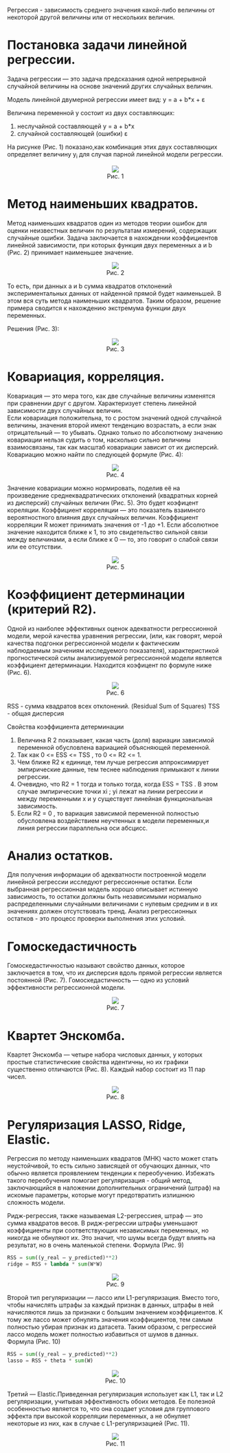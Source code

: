 Регрессия - зависимость среднего значения какой-либо величины от некоторой другой величины или от нескольких величин.

# Постановка задачи линейной регрессии.

Задача регрессии — это задача предсказания одной непрерывной случайной величины на основе значений других случайных величин.

Модель линейной двумерной регрессии имеет вид:
y = a + b*x + ε

Величина переменной y состоит из двух составляющих:
1) неслучайной составляющей y = a + b*x 
2) случайной составляющей (ошибки) ε

На рисунке (Рис. 1) показано,как комбинация этих двух составляющих определяет величину y<sub>i</sub> для случая парной линейной модели регрессии.

<div align="center">
  <img src="https://raw.githubusercontent.com/Olegoria3538/linear-regression/main/images/model.png" />
  <div>Рис. 1</div>
</div>


# Метод наименьших квадратов.

Метод наименьших квадратов один из методов теории ошибок для оценки неизвестных величин по результатам измерений, содержащих случайные ошибки.
Задача заключается в нахождении коэффициентов линейной зависимости, при которых функция двух переменных а и b (Рис. 2) принимает наименьшее значение.
<div align="center">
  <img src="https://raw.githubusercontent.com/Olegoria3538/linear-regression/main/images/mkn.jpg"  />
  <div>Рис. 2</div>
</div>

То есть, при данных а и b сумма квадратов отклонений экспериментальных данных от найденной прямой будет наименьшей. В этом вся суть метода наименьших квадратов.
Таким образом, решение примера сводится к нахождению экстремума функции двух переменных.

Решения (Рис. 3):
<div align="center">
  <img src="https://raw.githubusercontent.com/Olegoria3538/linear-regression/main/images/mnk-algebra.jpg"  />
  <div>Рис. 3</div>
</div>

# Ковариация, корреляция.
Ковариация — это мера того, как две случайные величины изменятся при сравнении друг с другом. Характеризует степень линейной зависимости двух случайных величин.  
Если ковариация положительна, то с ростом значений одной случайной величины, значения второй имеют тенденцию возрастать, а если знак отрицательный — то убывать.
Однако только по абсолютному значению ковариации нельзя судить о том, насколько сильно величины взаимосвязаны, так как масштаб ковариации зависит от их дисперсий. Ковариацию можно найти по следующей формуле (Рис. 4):
<div align="center">
  <img src="https://raw.githubusercontent.com/Olegoria3538/linear-regression/main/images/cov.jpg"  />
  <div>Рис. 4</div>
</div>

Значение ковариации можно нормировать, поделив её на произведение среднеквадратических отклонений (квадратных корней из дисперсий) случайных величин (Рис. 5). Это будет коэфицент кореляции.
Коэффициент корреляции — это показатель взаимного вероятностного влияния двух случайных величин. Коэффициент корреляции R может принимать значения от -1 до +1.
Если абсолютное значение находится ближе к 1, то это свидетельство сильной связи между величинами, а если ближе к 0 — то, это говорит о слабой связи или ее отсутствии.

<div align="center">
  <img src="https://raw.githubusercontent.com/Olegoria3538/linear-regression/main/images/cor.jpg"  />
  <div>Рис. 5</div>
</div>

# Коэффициент детерминации (критерий R2).
Одной из наиболее эффективных оценок адекватности регрессионной модели, мерой качества уравнения регрессии, (или, как говорят, мерой качества подгонки регрессионной модели к фактическим наблюдаемым значениям исследуемого показателя), характеристикой  прогностической силы анализируемой регрессионной модели является коэффициент детерминации. Находится коэфицент по формуле ниже (Рис. 6).

<div align="center">
  <img src="https://raw.githubusercontent.com/Olegoria3538/linear-regression/main/images/r2.jpg"  />
  <div>Рис. 6</div>
</div>

RSS - сумма квадратов всех отклонений. (Residual Sum of Squares)
TSS - общая дисперсия

Свойства коэффициента детерминации
1) Величина R 2 показывает, какая часть (доля) вариации зависимой переменной
обусловлена вариацией объясняющей переменной.
2) Так как 0 <= ESS <= TSS , то 0 <= R2 <=  1.
3) Чем ближе R2 к единице, тем лучше регрессия аппроксимирует эмпирические данные, тем теснее наблюдения примыкают к линии регрессии.
4) Очевидно, что R2 = 1 тогда и только тогда, когда ESS = TSS . В
этом случае эмпирические точки  xi ; yi лежат на линии регрессии и между переменными x и y существует линейная функциональная зависимость.
5) Если R2 = 0 , то вариация зависимой переменной полностью обусловлена воздействием неучтенных в модели переменных,и линия регрессии параллельна оси абсцисс.

# Анализ остатков.
Для получения информации об адекватности построенной модели линейной регрессии исследуют регрессионные остатки. Если выбранная регрессионная модель хорошо описывает истинную зависимость, то остатки должны быть независимыми нормально распределенными случайными величинами с нулевым средним и в их значениях должен отсутствовать тренд. Анализ регрессионных остатков - это процесс проверки выполнения этих условий.

# Гомоскедастичность
Гомоскедастичностью называют свойство данных, которое заключается в том, что их дисперсия вдоль прямой регрессии является постоянной (Рис. 7). Гомоскедастичность — одно из условий эффективности регрессионной модели.

<div align="center">
  <img src="https://raw.githubusercontent.com/Olegoria3538/linear-regression/main/images/hom.jpg"  />
  <div>Рис. 7</div>
</div>

# Квартет Энскомба.
Квартет Энскомба — четыре набора числовых данных, у которых простые статистические свойства идентичны, но их графики существенно отличаются (Рис. 8). Каждый набор состоит из 11 пар чисел.

<div align="center">
  <img src="https://raw.githubusercontent.com/Olegoria3538/linear-regression/main/images/kvartet.jpg"  />
  <div>Рис. 8</div>
</div>

# Регуляризация LASSO, Ridge, Elastic.
Регрессия по методу наименьших квадратов (МНК) часто может стать неустойчивой, то есть сильно зависящей от обучающих данных, что обычно является проявлением тенденции к переобучению. Избежать такого переобучения помогает регуляризация - общий метод, заключающийся в наложении дополнительных ограничений (штраф) на искомые параметры, которые могут предотвратить излишнюю сложность модели.

Ридж-регрессия, также называемая L2-регрессиея, штраф — это сумма квадратов весов. В ридж-регрессии штрафы уменьшают коэффициенты при соответствующих независимых переменных, но никогда не обнуляют их. Это значит, что шумы всегда будут влиять на результат, но в очень маленькой степени. Формула (Рис. 9)

```py
RSS = sum((y_real – y_predicted)**2)
ridge = RSS + lambda * sum(W*W)
```
<div align="center">
  <img src="https://raw.githubusercontent.com/Olegoria3538/linear-regression/main/images/ridge.jpg"  />
  <div>Рис. 9</div>
</div>


Второй тип регуляризации — лассо или L1-регуляризация. Вместо того, чтобы начислять штрафы за каждый признак в данных, штрафы в ней начисляются лишь за признаки с большим значением коэффициентов. К тому же лассо может обнулять значения коэффициентов, тем самым полностью убирая признак из датасета. Таким образом, с регрессией лассо модель может полностью избавиться от шумов в данных. Формула (Рис. 10)

```py
RSS = sum((y_real – y_predicted)**2)
lasso = RSS + theta * sum(W)
```
<div align="center">
  <img src="https://raw.githubusercontent.com/Olegoria3538/linear-regression/main/images/lasso.jpg"  />
  <div>Рис. 10</div>
</div>

Третий — Elastic.Приведенная регуляризация использует как L1, так и L2 регуляризации, учитывая эффективность обоих методов. Ее полезной особенностью является то, что она создает условия для группового эффекта при высокой корреляции переменных, а не обнуляет некоторые из них, как в случае с L1-регуляризацией (Рис. 11).

<div align="center">
  <img src="https://raw.githubusercontent.com/Olegoria3538/linear-regression/main/images/elastic.jpg"  />
  <div>Рис. 11</div>
</div>

